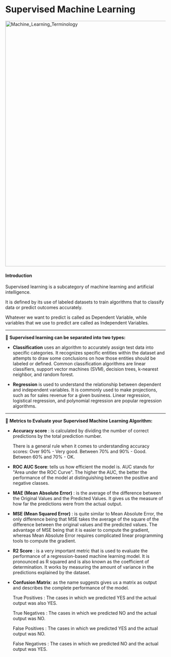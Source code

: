 # Supervised Machine Learning

<img width="769" alt="Machine_Learning_Terminology" src="https://user-images.githubusercontent.com/90986708/225607491-9090aa23-fbad-4047-b01c-8c2adce48ae2.png">


#### Introduction

Supervised learning is a subcategory of machine learning and artificial intelligence.

It is defined by its use of labeled datasets to train algorithms that to classify data or predict outcomes accurately.

Whatever we want to predict is called as Dependent Variable, while variables that we use to predict are called as Independent Variables. 

____________

📌 **Supervised learning can be separated into two types:**

- **Classification** uses an algorithm to accurately assign test data into specific categories. It recognizes specific entities within the dataset and attempts to draw some conclusions on how those entities should be labeled or defined. Common classification algorithms are linear classifiers, support vector machines (SVM), decision trees, k-nearest neighbor, and random forest.

- **Regression** is used to understand the relationship between dependent and independent variables. It is commonly used to make projections, such as for sales revenue for a given business. Linear regression, logistical regression, and polynomial regression are popular regression algorithms.

____________

📌 **Metrics to Evaluate your Supervised Machine Learning Algorithm:**

- **Accuracy score** : is calculated by dividing the number of correct predictions by the total prediction number. 

     There is a general rule when it comes to understanding accuracy scores: Over 90% - Very good. Between 70% and 90% - Good. Between 60% and 70% - OK.

- **ROC AUC Score**: tells us how efficient the model is. AUC stands for "Area under the ROC Curve". The higher the AUC, the better the performance of the model at distinguishing between the positive and negative classes.

- **MAE (Mean Absolute Error)** : is the average of the difference between the Original Values and the Predicted Values. It gives us the measure of how far the predictions were from the actual output. 

- **MSE (Mean Squared Error)** : is quite similar to Mean Absolute Error, the only difference being that MSE takes the average of the square of the difference between the original values and the predicted values. The advantage of MSE being that it is easier to compute the gradient, whereas Mean Absolute Error requires complicated linear programming tools to compute the gradient.

- **R2 Score** : is a very important metric that is used to evaluate the performance of a regression-based machine learning model. It is pronounced as R squared and is also known as the coefficient of determination. It works by measuring the amount of variance in the predictions explained by the dataset.

- **Confusion Matrix**: as the name suggests gives us a matrix as output and describes the complete performance of the model.

     True Positives : The cases in which we predicted YES and the actual output was also YES.

     True Negatives : The cases in which we predicted NO and the actual output was NO.

     False Positives : The cases in which we predicted YES and the actual output was NO.

     False Negatives : The cases in which we predicted NO and the actual output was YES.


